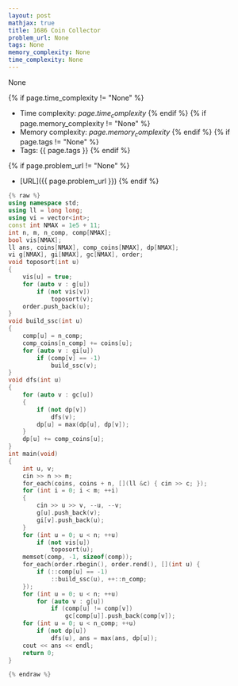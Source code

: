 ```yaml
---
layout: post
mathjax: true
title: 1686 Coin Collector
problem_url: None
tags: None
memory_complexity: None
time_complexity: None
---
```


None


{% if page.time_complexity != "None" %}
- Time complexity: ${{ page.time_complexity }}$
{% endif %}
{% if page.memory_complexity != "None" %}
- Memory complexity: ${{ page.memory_complexity }}$
{% endif %}
{% if page.tags != "None" %}
- Tags: {{ page.tags }}
{% endif %}

{% if page.problem_url != "None" %}
- [URL]({{ page.problem_url }})
{% endif %}

```cpp
{% raw %}
using namespace std;
using ll = long long;
using vi = vector<int>;
const int NMAX = 1e5 + 11;
int n, m, n_comp, comp[NMAX];
bool vis[NMAX];
ll ans, coins[NMAX], comp_coins[NMAX], dp[NMAX];
vi g[NMAX], gi[NMAX], gc[NMAX], order;
void toposort(int u)
{
    vis[u] = true;
    for (auto v : g[u])
        if (not vis[v])
            toposort(v);
    order.push_back(u);
}
void build_ssc(int u)
{
    comp[u] = n_comp;
    comp_coins[n_comp] += coins[u];
    for (auto v : gi[u])
        if (comp[v] == -1)
            build_ssc(v);
}
void dfs(int u)
{
    for (auto v : gc[u])
    {
        if (not dp[v])
            dfs(v);
        dp[u] = max(dp[u], dp[v]);
    }
    dp[u] += comp_coins[u];
}
int main(void)
{
    int u, v;
    cin >> n >> m;
    for_each(coins, coins + n, [](ll &c) { cin >> c; });
    for (int i = 0; i < m; ++i)
    {
        cin >> u >> v, --u, --v;
        g[u].push_back(v);
        gi[v].push_back(u);
    }
    for (int u = 0; u < n; ++u)
        if (not vis[u])
            toposort(u);
    memset(comp, -1, sizeof(comp));
    for_each(order.rbegin(), order.rend(), [](int u) {
        if (::comp[u] == -1)
            ::build_ssc(u), ++::n_comp;
    });
    for (int u = 0; u < n; ++u)
        for (auto v : g[u])
            if (comp[u] != comp[v])
                gc[comp[u]].push_back(comp[v]);
    for (int u = 0; u < n_comp; ++u)
        if (not dp[u])
            dfs(u), ans = max(ans, dp[u]);
    cout << ans << endl;
    return 0;
}

{% endraw %}
```